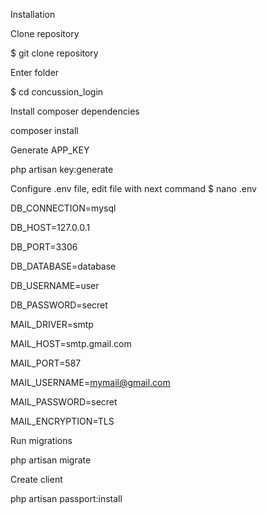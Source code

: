Installation

Clone repository

$ git clone repository

Enter folder

$ cd concussion_login

Install composer dependencies

 composer install

Generate APP_KEY

 php artisan key:generate


Configure .env file, edit file with next command $ nano .env

DB_CONNECTION=mysql

DB_HOST=127.0.0.1

DB_PORT=3306

DB_DATABASE=database

DB_USERNAME=user

DB_PASSWORD=secret

MAIL_DRIVER=smtp 

MAIL_HOST=smtp.gmail.com 

MAIL_PORT=587 

MAIL_USERNAME=mymail@gmail.com

 MAIL_PASSWORD=secret 

MAIL_ENCRYPTION=TLS


Run migrations

 php artisan migrate

Create client



php artisan passport:install
